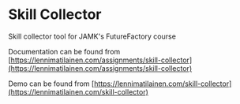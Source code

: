# Skill Collector
Skill collector tool for JAMK's FutureFactory course

Documentation can be found from
[https://lennimatilainen.com/assignments/skill-collector](https://lennimatilainen.com/assignments/skill-collector)

Demo can be found from
[https://lennimatilainen.com/skill-collector](https://lennimatilainen.com/skill-collector)

